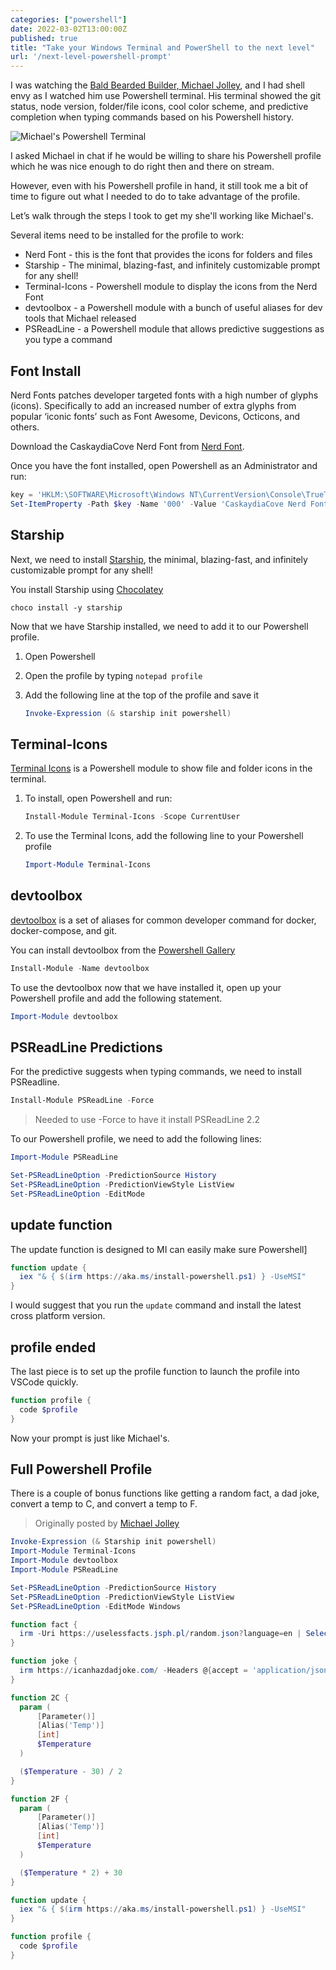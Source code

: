 ```yaml
---
categories: ["powershell"]
date: 2022-03-02T13:00:00Z
published: true
title: "Take your Windows Terminal and PowerShell to the next level"
url: '/next-level-powershell-prompt'
---
```


I was watching the [Bald Bearded Builder, Michael Jolley](https://www.twitch.tv/baldbeardedbuilder), and I had shell envy as I watched him use Powershell terminal. His terminal showed the git status, node version, folder/file icons, cool color scheme, and predictive completion when typing commands based on his Powershell history.

![Michael's Powershell Terminal](/images/powershell/powershell-prompt-example.png)

I asked Michael in chat if he would be willing to share his Powershell profile which he was nice enough to do right then and there on stream.

However, even with his Powershell profile in hand, it still took me a bit of time to figure out what I needed to do to take advantage of the profile.

Let’s walk through the steps I took to get my she'll working like Michael's.

<!--more-->

Several items need to be installed for the profile to work:

* Nerd Font - this is the font that provides the icons for folders and files
* Starship - The minimal, blazing-fast, and infinitely customizable prompt for any shell!
* Terminal-Icons - Powershell module to display the icons from the Nerd Font
* devtoolbox - a Powershell module with a bunch of useful aliases for dev tools that Michael released
* PSReadLine - a Powershell module that allows predictive suggestions as you type a command

## Font Install

Nerd Fonts patches developer targeted fonts with a high number of glyphs (icons). Specifically to add an increased number of extra glyphs from popular ‘iconic fonts’ such as Font Awesome, Devicons, Octicons, and others.

Download the CaskaydiaCove Nerd Font from [Nerd Font](https://www.nerdfonts.com/font-downloads).

Once you have the font installed, open Powershell as an Administrator and run:

```powershell
key = 'HKLM:\SOFTWARE\Microsoft\Windows NT\CurrentVersion\Console\TrueTypeFont'
Set-ItemProperty -Path $key -Name '000' -Value 'CaskaydiaCove Nerd Font'
```

## Starship

Next, we need to install [Starship](https://starship.rs/), the minimal, blazing-fast, and infinitely customizable prompt for any shell!

You install Starship using [Chocolatey](https://chocolatey.org)

```shell
choco install -y starship
```

Now that we have Starship installed, we need to add it to our Powershell profile.

1. Open Powershell
1. Open the profile by typing `notepad profile`
1. Add the following line at the top of the profile and save it

    ```Powershell
    Invoke-Expression (& starship init powershell)
    ```

## Terminal-Icons

[Terminal Icons](https://github.com/devblackops/Terminal-Icons) is a Powershell module to show file and folder icons in the terminal.

1. To install, open Powershell and run:

    ```powershell
    Install-Module Terminal-Icons -Scope CurrentUser
    ```

1. To use the Terminal Icons, add the following line to your Powershell profile

    ```Powershell
    Import-Module Terminal-Icons
    ```

## devtoolbox

[devtoolbox](https://github.com/builders-club/devtoolbox) is a set of aliases for common developer command for docker, docker-compose, and git.

You can install devtoolbox from the [Powershell Gallery](https://www.powershellgallery.com/packages/devtoolbox/)

```Powershell
Install-Module -Name devtoolbox
```

To use the devtoolbox now that we have installed it, open up your Powershell profile and add the following statement.

```Powershell
Import-Module devtoolbox
```

## PSReadLine Predictions

For the predictive suggests when typing commands, we need to install PSReadline.

```powershell
Install-Module PSReadLine -Force
```

> Needed to use -Force to have it install PSReadLine 2.2

To our Powershell profile, we need to add the following lines:

```Powershell
Import-Module PSReadLine

Set-PSReadLineOption -PredictionSource History
Set-PSReadLineOption -PredictionViewStyle ListView
Set-PSReadLineOption -EditMode
```

## update function

The update function is designed to MI can easily make sure Powershell]

```Powershell
function update {
  iex "& { $(irm https://aka.ms/install-powershell.ps1) } -UseMSI"
}
```

I would suggest that you run the `update` command and install the latest cross platform version.

## profile ended

The last piece is to set up the profile function to launch the profile into VSCode quickly.

```Powershell
function profile {
  code $profile
}
```

Now your prompt is just like Michael's.


## Full Powershell Profile

There is a couple of bonus functions like getting a random fact, a dad joke, convert a temp to C, and convert a temp to F.

> Originally posted by [Michael Jolley](https://gist.github.com/MichaelJolley/e65a1a46477a85ecff7f660eee02fa25)

```powershell
Invoke-Expression (& Starship init powershell)
Import-Module Terminal-Icons
Import-Module devtoolbox
Import-Module PSReadLine

Set-PSReadLineOption -PredictionSource History
Set-PSReadLineOption -PredictionViewStyle ListView
Set-PSReadLineOption -EditMode Windows

function fact {
  irm -Uri https://uselessfacts.jsph.pl/random.json?language=en | Select -ExpandProperty text
}

function joke {
  irm https://icanhazdadjoke.com/ -Headers @{accept = 'application/json'} | select -ExpandProperty joke
}

function 2C {
  param (
      [Parameter()]
      [Alias('Temp')]
      [int]
      $Temperature
  )

  ($Temperature - 30) / 2
}

function 2F {
  param (
      [Parameter()]
      [Alias('Temp')]
      [int]
      $Temperature
  )

  ($Temperature * 2) + 30
}

function update {
  iex "& { $(irm https://aka.ms/install-powershell.ps1) } -UseMSI"
}

function profile {
  code $profile
}
```

